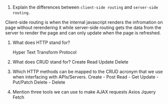1.  Explain the differences between `client-side routing` and `server-side routing`.

Client-side routing is when the internal javascript renders the infromation on page without rerendering it while server-side routing gets the data from the server to render the page and can only update when the page is refreshed.

1.  What does HTTP stand for?

    Hyper Text Transform Protocol

1.  What does CRUD stand for?
    Create
    Read
    Update
    Delete

1.  Which HTTP methods can be mapped to the CRUD acronym that we use when interfacing with APIs/Servers.
    Create - Post
    Read - Get
    Update - Put/Patch
    Delete - Delete

1.  Mention three tools we can use to make AJAX requests
    Axios
    Jquery
    Fetch
